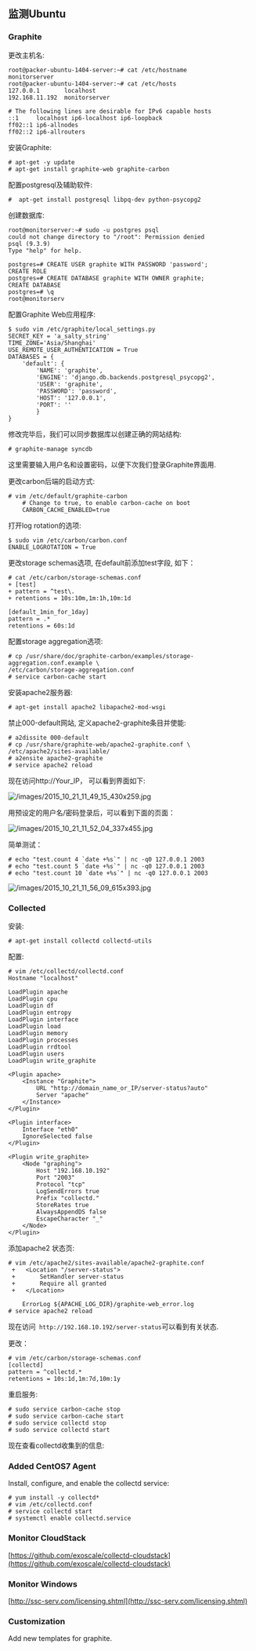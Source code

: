 ## 监测Ubuntu

### Graphite

更改主机名:    

```
root@packer-ubuntu-1404-server:~# cat /etc/hostname
monitorserver
root@packer-ubuntu-1404-server:~# cat /etc/hosts
127.0.0.1       localhost
192.168.11.192  monitorserver

# The following lines are desirable for IPv6 capable hosts
::1     localhost ip6-localhost ip6-loopback
ff02::1 ip6-allnodes
ff02::2 ip6-allrouters
```

安装Graphite:    

```
# apt-get -y update
# apt-get install graphite-web graphite-carbon
```

配置postgresql及辅助软件:    

```
#  apt-get install postgresql libpq-dev python-psycopg2
```

创建数据库:    

```
root@monitorserver:~# sudo -u postgres psql
could not change directory to "/root": Permission denied
psql (9.3.9)
Type "help" for help.

postgres=# CREATE USER graphite WITH PASSWORD 'password';
CREATE ROLE
postgres=# CREATE DATABASE graphite WITH OWNER graphite;
CREATE DATABASE
postgres=# \q
root@monitorserv
```

配置Graphite Web应用程序:    

```
$ sudo vim /etc/graphite/local_settings.py
SECRET_KEY = 'a_salty_string'
TIME_ZONE='Asia/Shanghai'
USE_REMOTE_USER_AUTHENTICATION = True
DATABASES = {
    'default': {
        'NAME': 'graphite',
        'ENGINE': 'django.db.backends.postgresql_psycopg2',
        'USER': 'graphite',
        'PASSWORD': 'password',
        'HOST': '127.0.0.1',
        'PORT': ''
        }
}
```

修改完毕后，我们可以同步数据库以创建正确的网站结构:     

```
# graphite-manage syncdb
```
这里需要输入用户名和设置密码，以便下次我们登录Graphite界面用.    

更改carbon后端的启动方式:    

```
# vim /etc/default/graphite-carbon 
    # Change to true, to enable carbon-cache on boot
    CARBON_CACHE_ENABLED=true
```

打开log rotation的选项:    

```
$ sudo vim /etc/carbon/carbon.conf
ENABLE_LOGROTATION = True
```

更改storage schemas选项, 在default前添加test字段, 如下：    

```
# cat /etc/carbon/storage-schemas.conf
+ [test]
+ pattern = ^test\.
+ retentions = 10s:10m,1m:1h,10m:1d

[default_1min_for_1day]
pattern = .*
retentions = 60s:1d
```

配置storage aggregation选项:    

```
# cp /usr/share/doc/graphite-carbon/examples/storage-aggregation.conf.example \ 
/etc/carbon/storage-aggregation.conf
# service carbon-cache start
```

安装apache2服务器:    

```
# apt-get install apache2 libapache2-mod-wsgi
```
禁止000-default网站, 定义apache2-graphite条目并使能:   

```
# a2dissite 000-default
# cp /usr/share/graphite-web/apache2-graphite.conf \ 
/etc/apache2/sites-available/
# a2ensite apache2-graphite
# service apache2 reload
```

现在访问http://Your_IP， 可以看到界面如下:    

![/images/2015_10_21_11_49_15_430x259.jpg](/images/2015_10_21_11_49_15_430x259.jpg)   

用预设定的用户名/密码登录后，可以看到下面的页面：   

![/images/2015_10_21_11_52_04_337x455.jpg](/images/2015_10_21_11_52_04_337x455.jpg)     

简单测试：    

```
# echo "test.count 4 `date +%s`" | nc -q0 127.0.0.1 2003
# echo "test.count 5 `date +%s`" | nc -q0 127.0.0.1 2003
# echo "test.count 10 `date +%s`" | nc -q0 127.0.0.1 2003
```

![/images/2015_10_21_11_56_09_615x393.jpg](/images/2015_10_21_11_56_09_615x393.jpg)     

### Collected

安装:    

```
# apt-get install collectd collectd-utils
```

配置:   

```
# vim /etc/collectd/collectd.conf
Hostname "localhost"

LoadPlugin apache
LoadPlugin cpu
LoadPlugin df
LoadPlugin entropy
LoadPlugin interface
LoadPlugin load
LoadPlugin memory
LoadPlugin processes
LoadPlugin rrdtool
LoadPlugin users
LoadPlugin write_graphite

<Plugin apache>
    <Instance "Graphite">
        URL "http://domain_name_or_IP/server-status?auto"
        Server "apache"
    </Instance>
</Plugin>

<Plugin interface>
    Interface "eth0"
    IgnoreSelected false
</Plugin>

<Plugin write_graphite>
    <Node "graphing">
        Host "192.168.10.192"
        Port "2003"
        Protocol "tcp"
        LogSendErrors true
        Prefix "collectd."
        StoreRates true
        AlwaysAppendDS false
        EscapeCharacter "_"
    </Node>
</Plugin>
```

添加apache2 状态页:    

```
# vim /etc/apache2/sites-available/apache2-graphite.conf
 +   <Location "/server-status">
 +       SetHandler server-status
 +       Require all granted
 +   </Location>

    ErrorLog ${APACHE_LOG_DIR}/graphite-web_error.log
# service apache2 reload
```
现在访问` http://192.168.10.192/server-status`可以看到有关状态.   


更改：   

```
# vim /etc/carbon/storage-schemas.conf
[collectd]
pattern = ^collectd.*
retentions = 10s:1d,1m:7d,10m:1y
```

重启服务:   

```
# sudo service carbon-cache stop
# sudo service carbon-cache start
# sudo service collectd stop
# sudo service collectd start
```

现在查看collectd收集到的信息:    


### Added CentOS7 Agent
Install, configure, and enable the collectd service:   

```
# yum install -y collectd* 
# vim /etc/collectd.conf
# service collectd start
# systemctl enable collectd.service
```

### Monitor CloudStack
[https://github.com/exoscale/collectd-cloudstack](https://github.com/exoscale/collectd-cloudstack)    

### Monitor Windows
[http://ssc-serv.com/licensing.shtml](http://ssc-serv.com/licensing.shtml)    

### Customization
Add new templates for graphite.   
